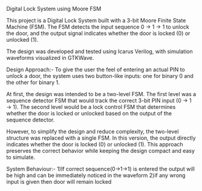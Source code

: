 Digital Lock System using Moore FSM

This project is a Digital Lock System built with a 3-bit Moore Finite State Machine (FSM). The FSM detects the input sequence 0 → 1 → 1 to unlock the door, and the output signal indicates whether the door is locked (0) or unlocked (1).

The design was developed and tested using Icarus Verilog, with simulation waveforms visualized in GTKWave.

Design Approach:-
To give the user the feel of entering an actual PIN to unlock a door, the system uses two button-like inputs: one for binary 0 and the other for binary 1.

At first, the design was intended to be a two-level FSM. The first level was a sequence detector FSM that would track the correct 3-bit PIN input (0 → 1 → 1). The second level would be a lock control FSM that determines whether the door is locked or unlocked based on the output of the sequence detector.

However, to simplify the design and reduce complexity, the two-level structure was replaced with a single FSM. In this version, the output directly indicates whether the door is locked (0) or unlocked (1). This approach preserves the correct behavior while keeping the design compact and easy to simulate.

System Behaviour:-
1)If correct sequence(0->1->1) is entered the output will be high and can be immediately noticed in the waveform
2)if any wrong input is given then door will remain locked
